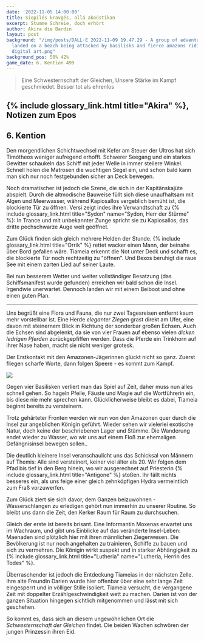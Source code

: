 ```yaml
---
date: '2022-11-05 14:00:00'
title: Siopilés kravgés, allá akoústikan
excerpt: Stumme Schreie, doch erhört
author: Akira die Bardin
layout: post
background: "/img/posts/DALL·E 2022-11-09 19.47.29 - A group of adventurers that just
  landed on a beach being attacked by basilisks and fierce amazons riding on rhinos,
  digital art.png"
background_pos: 50% 42%
game_date: 6. Kention 499
---
```


<div class="rhyme">
  <blockquote>
    Eine Schwesternschaft der Gleichen,
    Unsere Stärke im Kampf geschmiedet.
    Besser tot als ehrenlos
  </blockquote>
</div>

## {% include glossary_link.html title="Akira" %}, Notizen zum Epos

## 6. Kention

Den morgendlichen Schichtwechsel mit Kefer am Steuer der Ultros hat sich Timótheos weniger aufregend erhofft. 
Schwerer Seegang und ein starkes Gewitter schaukeln das Schiff mit jeder Welle in immer steilere Winkel.
Schnell holen die Matrosen die wuchtigen Segel ein, und schon bald kann man sich nur noch festgebunden sicher an Deck bewegen.

Noch dramatischer ist jedoch die Szene, die sich in der Kapitänskajüte abspielt. 
Durch die altmodische Bauweise füllt sich diese unaufhaltsam mit Algen und Meerwasser, während Kapiosallos vergeblich bemüht ist, die blockierte Tür zu öffnen.
Versi zeigt indes ihre Verwandtschaft zu {% include glossary_link.html title="Sydon" name="Sydon, Herr der Stürme" %}: In Trance und mit unbekannter Zunge spricht sie zu Kapiosallos, das dritte pechschwarze Auge weit geöffnet.

Zum Glück finden sich gleich mehrere Helden der Stunde.
{% include glossary_link.html title="Orrik" %} rettet wacker einen Mann, der beinahe über Bord gefallen wäre.
Tiameia erkennt die Not unter Deck und schafft es, die blockierte Tür noch rechtzeitig zu "öffnen".
Und Bexos beruhigt die raue See mit einem zarten Lied auf seiner Laute.

Bei nun besserem Wetter und weiter vollständiger Besatzung (das Schiffsmanifest wurde gefunden) erreichen wir bald schon die Insel.
Irgendwie unerwartet.
Dennoch landen wir mit einem Beiboot und ohne einen guten Plan.

---

Uns begrüßt eine Flora und Fauna, die nur zwei Tagesreisen entfernt kaum mehr vorstellbar ist. 
Eine Herde _eleganter Ziegen_ grast direkt am Ufer, eine davon mit steinernem Blick in Richtung der sonderbar großen Echsen.
Auch die Echsen sind abgelenkt, da sie von vier Frauen auf ebenso vielen _dicken ledrigen Pferden_ zurückgepfiffen werden.
Dass die Pferde ein Trinkhorn auf ihrer Nase haben, macht sie nicht weniger grotesk.

Der Erstkontakt mit den Amazonen-Jägerinnen glückt nicht so ganz.
Zuerst fliegen scharfe Worte, dann folgen Speere - es kommt zum Kampf.

<img src="/img/posts/DALL·E 2022-11-09 19.47.29 - A group of adventurers that just landed on a beach being attacked by basilisks and fierce amazons riding on rhinos, digital art.png" class="full-width-dalle">
<style>
@media (min-width: 620px) {
  .post img.full-width-dalle{
    transform: scale(1.5);
    margin: 150px auto;
  }
}
</style>

Gegen vier Basilisken verliert man das Spiel auf Zeit, daher muss nun alles schnell gehen.
So hageln Pfeile, Fäuste und Magie auf die Wortführerin ein, bis diese nie mehr sprechen kann.
Glücklicherweise bleibt es dabei, Tiameia beginnt bereits zu versteinern.

Trotz gehärteter Fronten werden wir nun von den Amazonen quer durch die Insel zur angeblichen Königin geführt.
Wieder sehen wir vielerlei exotische Natur, doch keine der beschriebenen Lager und Stämme.
Die Wanderung endet wieder zu Wasser, wo wir uns auf einem Floß zur ehemaligen Gefängnisinsel bewegen sollen..

Die deutlich kleinere Insel veranschaulicht uns das Schicksal von Männern auf Themis: Alle sind versteinert, keiner viel älter als 20.
Wir folgen dem Pfad bis tief in den Berg hinein, wo wir ausgerechnet auf Priesterin {% include glossary_link.html title="Antigone" %} stoßen.
Ihr fällt nichts besseres ein, als uns feige einer gleich zehnköpfigen Hydra vermeintlich zum Fraß vorzuwerfen.

Zum Glück ziert sie sich davor, dem Ganzen beizuwohnen - Wasserschlangen zu erledigen gehört nun immerhin zu unserer Routine.
So bleibt uns dann die Zeit, den Kerker Raum für Raum zu durchsuchen.

Gleich der erste ist bereits brisant. Eine Informantin Moxenas erwartet uns im Wachraum, und gibt uns Einblicke auf das veränderte Insel-Leben:
Maenaden sind plötzlich hier mit ihren männlichen Ziegenwesen.
Die Bevölkerung ist nur noch angehalten zu trainieren, Schiffe zu bauen und sich zu vermehren.
Die Königin wirkt suspekt und in starker Abhängigkeit zu {% include glossary_link.html title="Lutheria" name="Lutheria, Herrin des Todes" %}.

Überraschender ist jedoch die Entdeckung Tiameias in der nächsten Zelle.
Ihre alte Freundin Darien wurde hier offenbar über eine sehr lange Zeit eingesperrt und in völliger Stille isoliert.
Tiameia versucht, die vergangene Zeit mit doppelter Erzählgeschwindigkeit wett zu machen.
Darien ist von der ganzen Situation hingegen sichtlich mitgenommen und lässt mit sich geschehen.

So kommt es, dass sich an diesem ungewöhnlichen Ort die _Schwesternschaft der Gleichen_ findet. Die beiden Wachen schwören der jungen Prinzessin ihren Eid.
